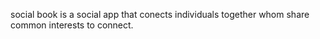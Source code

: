 social book is a social app that conects individuals together whom share common interests to connect.
